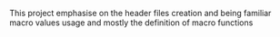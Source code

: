 This project emphasise on the header files
creation and being familiar macro values usage
and mostly the definition of macro functions
